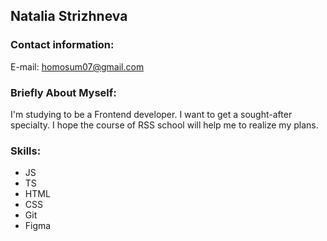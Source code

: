 ## Natalia Strizhneva

### Contact information:

E-mail: homosum07@gmail.com

### Briefly About Myself:

I'm studying to be a Frontend developer. I want to get a sought-after specialty. I hope the course of RSS school will help me to realize my plans.

### Skills:

- JS
- TS
- HTML
- CSS
- Git
- Figma
